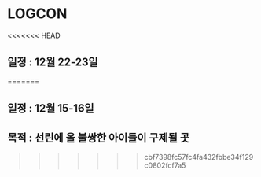 LOGCON
======

<<<<<<< HEAD
## 일정 : 12월 22-23일
=======
## 일정 : 12월 15-16일
## 목적 : 선린에 올 불쌍한 아이들이 구제될 곳
>>>>>>> cbf7398fc57fc4fa432fbbe34f129c0802fcf7a5

